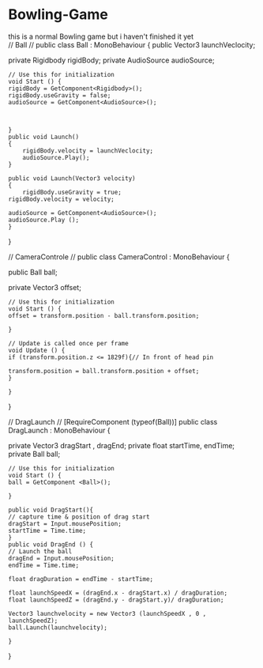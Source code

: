 # Bowling-Game
this is a normal Bowling game but i haven't finished it yet  
// Ball //
public class Ball : MonoBehaviour {
public Vector3 launchVeclocity;

private Rigidbody rigidBody;
private AudioSource audioSource;

	// Use this for initialization
	void Start () {
	rigidBody = GetComponent<Rigidbody>();
	rigidBody.useGravity = false;
	audioSource = GetComponent<AudioSource>();
	
	
	 
	}
	public void Launch()
	{
		rigidBody.velocity = launchVeclocity;
		audioSource.Play();
	}
	
	public void Launch(Vector3 velocity)
	{
		rigidBody.useGravity = true;
	rigidBody.velocity = velocity;
	
	audioSource = GetComponent<AudioSource>();
	audioSource.Play ();
	}
	
}

// CameraControle //
public class CameraControl : MonoBehaviour {

public Ball ball;

private Vector3 offset;

	// Use this for initialization
	void Start () {
	offset = transform.position - ball.transform.position;
	
	}
	
	// Update is called once per frame
	void Update () {
	if (transform.position.z <= 1829f){// In front of head pin
	
	transform.position = ball.transform.position + offset;
	}
	
	}
}

// DragLaunch //
[RequireComponent (typeof(Ball))]
public class DragLaunch : MonoBehaviour {

private Vector3 dragStart , dragEnd;
private float startTime, endTime;
private Ball ball;

	// Use this for initialization
	void Start () {
	ball = GetComponent <Ball>();
	
	}
	
	public void DragStart(){
	// capture time & position of drag start 
	dragStart = Input.mousePosition;
	startTime = Time.time;
	}
	public void DragEnd () {
	// Launch the ball
	dragEnd = Input.mousePosition;
	endTime = Time.time;
	
	float dragDuration = endTime - startTime;
	
	float launchSpeedX = (dragEnd.x - dragStart.x) / dragDuration;
	float launchSpeedZ = (dragEnd.y - dragStart.y)/ dragDuration;
	
	Vector3 launchvelocity = new Vector3 (launchSpeedX , 0 , launchSpeedZ);
	ball.Launch(launchvelocity);
	
	}
}
